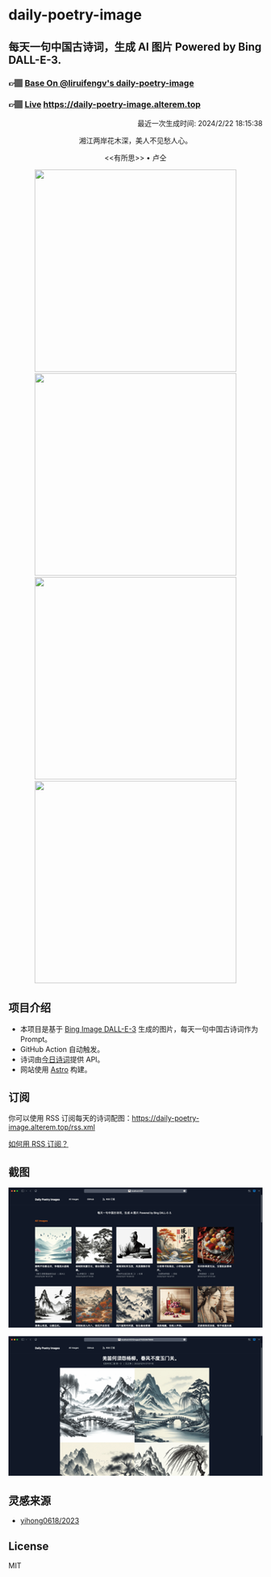 
# daily-poetry-image

## 每天一句中国古诗词，生成 AI 图片 Powered by Bing DALL-E-3.

### 👉🏽 [Base On @liruifengv's daily-poetry-image](https://github.com/liruifengv/daily-poetry-image)

### 👉🏽 [Live](https://daily-poetry-image.alterem.top/) https://daily-poetry-image.alterem.top

<p align="right">
  最近一次生成时间: 2024/2/22 18:15:38
</p>
<p align="center">
湘江两岸花木深，美人不见愁人心。
</p>
<p align="center">
<<有所思>> • 卢仝
</p>
<p align="center">
<img src="https://tse1.mm.bing.net/th/id/OIG3.vkuY5pbbK3sNKg_nKSBn" height="400" width="400" />
<img src="https://tse1.mm.bing.net/th/id/OIG3.K1YsvysLosFQxDDJyA0M" height="400" width="400" />
<img src="https://tse1.mm.bing.net/th/id/OIG3.KQGWjRNEaFnuLtoxiKi7" height="400" width="400" />
<img src="https://tse4.mm.bing.net/th/id/OIG3.Dm4MfYGTh_l787oVWqEZ" height="400" width="400" />
</p>

## 项目介绍

-   本项目是基于 [Bing Image DALL-E-3](https://www.bing.com/images/create) 生成的图片，每天一句中国古诗词作为 Prompt。
-   GitHub Action 自动触发。
-   诗词由[今日诗词](https://www.jinrishici.com/)提供 API。
-   网站使用 [Astro](https://astro.build) 构建。

## 订阅

你可以使用 RSS 订阅每天的诗词配图：https://daily-poetry-image.alterem.top/rss.xml

[如何用 RSS 订阅？](https://zhuanlan.zhihu.com/p/55026716)

## 截图

![图片列表](./screenshots/Snipaste_2023-12-28_21-00-26.png)

![图片详情](./screenshots/Snipaste_2023-12-28_21-00-53.png)

## 灵感来源

-   [yihong0618/2023](https://github.com/yihong0618/2023)

## License

MIT
